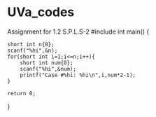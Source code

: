# UVa_codes
Assignment for 1.2 S.P.L.S-2 
#include <cstdio>
int main() {
	
	short int n{0};
	scanf("%hi",&n);
	for(short int i=1;i<=n;i++){
	    short int num{0};
	    scanf("%hi",&num);
	    printf("Case #%hi: %hi\n",i,num*2-1);
	}
	
	return 0;
}
